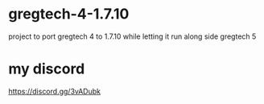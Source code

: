 # gregtech-4-1.7.10
  project to port gregtech 4 to 1.7.10 while letting it run along side gregtech 5

# my discord
https://discord.gg/3vADubk
